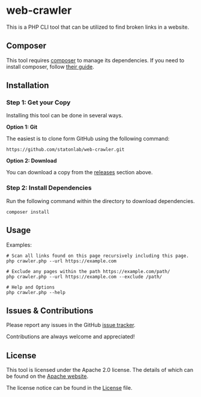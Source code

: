 # web-crawler
This is a PHP CLI tool that can be utilized to find broken links in a website.

## Composer
This tool requires [composer](https://getcomposer.org/) to manage its dependencies. If you need to install composer, follow [their guide](https://getcomposer.org/download/).

## Installation

### Step 1: Get your Copy
Installing this tool can be done in several ways.

**Option 1: Git**

The easiest is to clone form GitHub using the following command:
```
https://github.com/statonlab/web-crawler.git
```

**Option 2: Download**

You can download a copy from the [releases](https://github.com/statonlab/web-crawler/releases) section above.

### Step 2: Install Dependencies
Run the following command within the directory to download dependencies.
```
composer install
```

## Usage
Examples:

```shell
# Scan all links found on this page recursively including this page. 
php crawler.php --url https://example.com

# Exclude any pages within the path https://example.com/path/
php crawler.php --url https://example.com --exclude /path/

# Help and Options
php crawler.php --help
```

## Issues & Contributions
Please report any issues in the GitHub [issue tracker](https://github.com/statonlab/web-crawler/issues).

Contributions are always welcome and appreciated!

## License
This tool is licensed under the Apache 2.0 license. The details of which can be found on the [Apache website](http://www.apache.org/licenses/LICENSE-2.0).

The license notice can be found in the [License](https://github.com/statonlab/web-crawler/blob/master/License) file.
